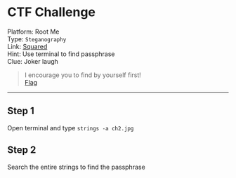 # CTF Challenge

Platform: Root Me </br>
Type: `Steganography` </br>
Link: [Squared](https://www.root-me.org/en/Challenges/Steganography/Squared-38) </br>
Hint: Use terminal to find passphrase </br>
Clue: Joker laugh </br>

> I encourage you to find by yourself first! </br>
[Flag](./passphrase.txt) </br>

---

## Step 1
Open terminal and type `strings -a ch2.jpg`

## Step 2
Search the entire strings to find the passphrase
